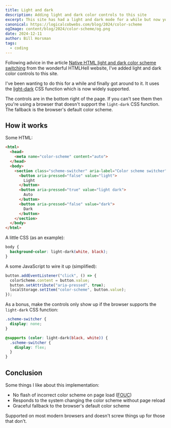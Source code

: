 ```yaml
---
title: Light and dark
description: Adding light and dark color controls to this site
excerpt: This site has had a light and dark mode for a while but now you can toggle it on the site.
canonical: https://logicalcobwebs.com/blog/2024/color-scheme
ogImage: content/blog/2024/color-scheme/og.png
date: 2024-12-11
author: Bill Horsman
tags:
  - coding
---
```


Following advice in the article [Native HTML light and dark color scheme switching](https://htmhell.dev/adventcalendar/2024/9/) from the wonderful HTMLHell website, I've added light and dark color controls to this site.

I've been wanting to do this for a while and finally got around to it. It uses the [light-dark](https://developer.mozilla.org/en-US/docs/Web/CSS/color_value/light-dark) CSS function which is now widely supported. 

The controls are in the bottom right of the page. If you can't see them then you're using a browser that doesn't support the `light-dark` CSS function. The fallback is the browser's default color scheme.

## How it works

Some HTML:

```html
<html>
  <head>
    <meta name="color-scheme" content="auto">
  </head>
  <body>
    <section class="scheme-switcher" aria-label="Color scheme switcher">
      <button aria-pressed="false" value="light">
        Light
      </button>
      <button aria-pressed="true" value="light dark">
        Auto
      </button>
      <button aria-pressed="false" value="dark">
        Dark
      </button>
    </section>			
  </body>
</html>
```

A little CSS (as an example):

```css
body {
  background-color: light-dark(white, black);
}
```

A some JavaScript to wire it up (simplified):

```js
button.addEventListener("click", () => {
  colorScheme.content = button.value;
  button.setAttribute("aria-pressed", true);
  localStorage.setItem("color-scheme", button.value);
});
```

As a bonus, make the controls only show up if the browser supports the `light-dark` CSS function:

```css
.scheme-switcher {
  display: none;
}

@supports (color: light-dark(black, white)) {
  .scheme-switcher {
    display: flex;
  }
}
```

## Conclusion

Some things I like about this implementation:

- No flash of incorrect color scheme on page load ([FOUC](https://en.wikipedia.org/wiki/Flash_of_unstyled_content))
- Responds to the system changing the color scheme without page reload
- Graceful fallback to the browser's default color scheme

Supported on most modern browsers and doesn't screw things up for those that don't.
